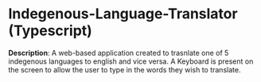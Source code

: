 # Indegenous-Language-Translator (Typescript)

**Description**: A web-based application created to trasnlate one of 5 indegenous languages to english and vice versa. A Keyboard is present on the screen to allow the user to type in the words they wish to translate.
